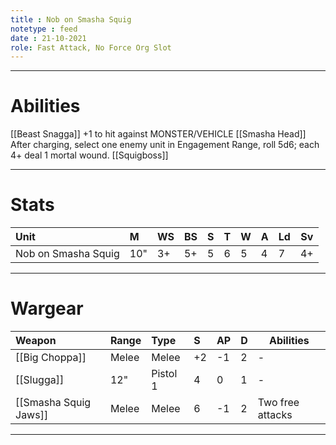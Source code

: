 ```yaml
---
title : Nob on Smasha Squig
notetype : feed
date : 21-10-2021
role: Fast Attack, No Force Org Slot
---
```


---

# Abilities
[[Beast Snagga]] +1 to hit against MONSTER/VEHICLE
[[Smasha Head]] After charging, select one enemy unit in Engagement Range, roll 5d6; each 4+ deal 1 mortal wound.
[[Squigboss]]

---

# Stats
| Unit                | M   | WS  | BS  | S   | T   | W   | A   | Ld  | Sv  |
|:------------------- |:--- |:--- |:--- |:--- |:--- |:--- |:--- |:--- | --- |
| Nob on Smasha Squig | 10" | 3+  | 5+  | 5   | 6   | 5   | 4   | 7   | 4+  |

---

# Wargear
| Weapon                | Range | Type     | S   | AP  | D   | Abilities        |
|:--------------------- |:----- |:-------- |:--- |:--- |:--- | ---------------- |
| [[Big Choppa]]        | Melee | Melee    | +2  | -1  | 2   | -                |
| [[Slugga]]            | 12"   | Pistol 1 | 4   | 0   | 1   | -                |
| [[Smasha Squig Jaws]] | Melee | Melee    | 6   | -1  | 2   | Two free attacks |

---